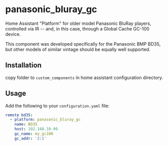 # panasonic_bluray_gc

Home Assistant "Platform" for older model Panasonic BluRay players, controlled via IR -- and,
in this case, through a Global Cache GC-100 device.

This component was developed specifically for the Panasonic BMP BD35, but other models of
similar vintage should be equally well supported.

## Installation

copy folder to `custom_components` in home assistant configuration directory.

## Usage

Add the following to your `configuration.yaml` file:
```yaml
remote bd35:
  - platform: panasonic_bluray_gc
    name: BD35
    host: 192.168.10.99
    gc_name: my_gc100
    gc_addr: '2:1'
```

